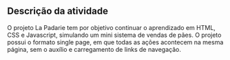 ## Descrição da atividade
O projeto La Padarie tem por objetivo continuar o aprendizado em HTML, CSS e Javascript, simulando um mini sistema de vendas de pães. O projeto possui o formato single page, em que todas as ações acontecem na mesma página, sem o auxílio e carregamento de links de navegação.